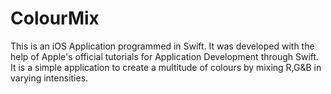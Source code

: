 # ColourMix
This is an iOS Application programmed in Swift. It was developed with the help of Apple's official tutorials for Application Development through Swift. It is a simple application to create a multitude of colours by mixing R,G&B in varying intensities.
